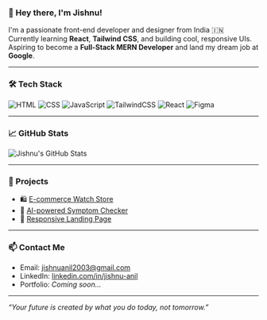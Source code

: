 ### 👋 Hey there, I'm Jishnu!

I'm a passionate front-end developer and designer from India 🇮🇳  
Currently learning **React**, **Tailwind CSS**, and building cool, responsive UIs.  
Aspiring to become a **Full-Stack MERN Developer** and land my dream job at **Google**.

---

### 🛠️ Tech Stack

![HTML](https://img.shields.io/badge/HTML5-E34F26?logo=html5&logoColor=fff&style=flat)
![CSS](https://img.shields.io/badge/CSS3-1572B6?logo=css3&logoColor=fff&style=flat)
![JavaScript](https://img.shields.io/badge/JavaScript-F7DF1E?logo=javascript&logoColor=000&style=flat)
![TailwindCSS](https://img.shields.io/badge/TailwindCSS-06B6D4?logo=tailwindcss&logoColor=fff&style=flat)
![React](https://img.shields.io/badge/React-20232a?logo=react&logoColor=61dafb&style=flat)
![Figma](https://img.shields.io/badge/Figma-F24E1E?logo=figma&logoColor=fff&style=flat)

---

### 📈 GitHub Stats

![Jishnu's GitHub Stats](https://github-readme-stats.vercel.app/api?username=jishnuanil2003&show_icons=true&theme=tokyonight)

---

### 💼 Projects

- 🛍️ [E-commerce Watch Store](https://github.com/jishnuanil2003/watch-store)
- 🧠 [AI-powered Symptom Checker](https://github.com/jishnuanil2003/ai-doctor)
- 📝 [Responsive Landing Page](https://github.com/jishnuanil2003/responsive-landing-page)

---

### 📫 Contact Me

- Email: [jishnuanil2003@gmail.com](mailto:jishnuanil2003@gmail.com)
- LinkedIn: [linkedin.com/in/jishnu-anil](https://www.linkedin.com/in/jishnu-anil)
- Portfolio: _Coming soon..._

---

*“Your future is created by what you do today, not tomorrow.”*
